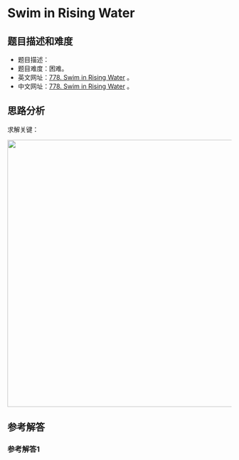 # Swim in Rising Water

## 题目描述和难度
+ 题目描述：
+ 题目难度：困难。
+ 英文网址：[778. Swim in Rising Water](https://leetcode.com/problems/swim-in-rising-water/description/)  。
+ 中文网址：[778. Swim in Rising Water](https://leetcode-cn.com/problems/swim-in-rising-water/description/)  。
## 思路分析
求解关键：

<img src="https://liweiwei1419.github.io/images/leetcode-solution/" width="600">

## 参考解答
### 参考解答1

```java

```